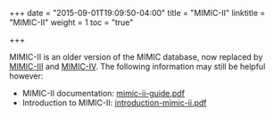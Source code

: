 +++
date = "2015-09-01T19:09:50-04:00"
title = "MIMIC-II"
linktitle = "MIMIC-II"
weight = 1
toc = "true"

+++

MIMIC-II is an older version of the MIMIC database, now replaced by [MIMIC-III](/docs/iii/about/) and [MIMIC-IV](/docs/iv/about). The following information may still be helpful however:

<!-- update this page to outline MIMIC and MIMIC-II -->

- MIMIC-II documentation: [mimic-ii-guide.pdf](../mimic-ii-guide.pdf)
- Introduction to MIMIC-II: [introduction-mimic-ii.pdf](../introduction-mimic-ii.pdf)

<!-- 
- MIMIC-II Querybuilder: [https://mimic2app.csail.mit.edu/](https://mimic2app.csail.mit.edu/) (*Note: this version of the Querybuilder is no longer supported and will be retired at the end of 2016*. Instead, please use the new MIMIC-III Querybuilder available at: http://mimic.physionet.org/gettingstarted/querybuilder/)
-->
